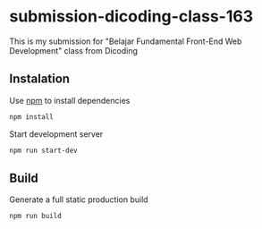 # submission-dicoding-class-163
This is my submission for "Belajar Fundamental Front-End Web Development" class from Dicoding

## Instalation

Use [npm](https://nodejs.org/en/) to install dependencies

```bash
npm install
```

Start development server

```bash
npm run start-dev
```

## Build

Generate a full static production build

```bash
npm run build
```
